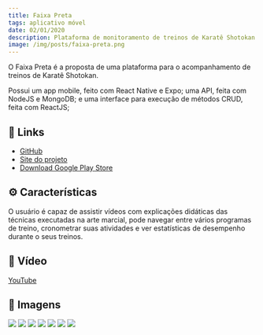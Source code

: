 ```yaml
---
title: Faixa Preta
tags: aplicativo móvel
date: 02/01/2020
description: Plataforma de monitoramento de treinos de Karatê Shotokan para Android e IOS.
image: /img/posts/faixa-preta.png
---
```


O Faixa Preta é a proposta de uma plataforma para o acompanhamento de treinos de Karatê Shotokan.

Possui um app mobile, feito com React Native e Expo; uma API, feita com NodeJS e MongoDB; e uma interface para execução de métodos CRUD, feita com ReactJS;

## 🔗 Links

- [GitHub](https://github.com/joaocou/faixa-preta)
- [Site do projeto](https://faixa-preta.web.app/)
- [Download Google Play Store](https://faixa-preta.web.app/)

## ⚙️ Características

O usuário é capaz de assistir vídeos com explicações didáticas das técnicas executadas na arte marcial, pode navegar entre vários programas de treino, cronometrar suas atividades e ver estatísticas de desempenho durante o seus treinos.

## 📌 Vídeo

[YouTube](https://www.youtu.be/Vwq3e4hdAlg)

## 📌 Imagens

<img src="/img/posts/faixa-preta/logo.png">
<img src="/img/posts/faixa-preta/banner2.png">
<img src="/img/posts/faixa-preta/merchan.png">
<img src="/img/posts/faixa-preta/merchan1.png">
<img src="/img/posts/faixa-preta/merchan2.png">
<img src="/img/posts/faixa-preta/flyer.png">
<img src="/img/posts/faixa-preta/splash.png">
